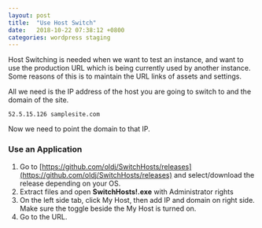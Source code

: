 ```yaml
---
layout: post
title:  "Use Host Switch"
date:   2018-10-22 07:38:12 +0800
categories: wordpress staging
---
```


Host Switching is needed when we want to test an instance, and want to use the production URL which is being currently used by another instance. Some reasons of this is to maintain the URL links of assets and settings.

All we need is the IP address of the host you are going to switch to and the domain of the site.

    52.5.15.126 samplesite.com
    
Now we need to point the domain to that IP. 

### Use an Application

1. Go to [https://github.com/oldj/SwitchHosts/releases](https://github.com/oldj/SwitchHosts/releases) and select/download the release depending on your OS.
1. Extract files and open **SwitchHosts!.exe** with Administrator rights
1. On the left side tab, click My Host, then add IP and domain on right side. Make sure the toggle beside the My Host is turned on.
1. Go to the URL.


